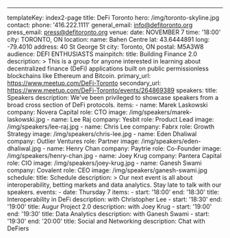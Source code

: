 ---
templateKey: index2-page
title: DeFi Toronto
hero: /img/toronto-skyline.jpg
contact:
  phone: '416.222.1111'
  general_email: info@defitoronto.org
  press_email: press@defitoronto.org
venue:
  date: NOVEMBER 7
  time: '18:00'
  city: TORONTO, ON
  location:
    name: Bahen Centre
    lat: 43.6444891
    long: -79.4010
    address: 40 St George St
    city: Toronto, ON
    postal: M5A3W8
  audience: DEFI ENTHUSIASTS
mainpitch:
  title: Building Finance 2.0
  description: >
    This is a group for anyone interested in learning about decentralized finance (DeFi) applications built on public permissionless blockchains like Ethereum and Bitcoin.
  primary_url: https://www.meetup.com/DeFi-Toronto
  secondary_url: https://www.meetup.com/DeFi-Toronto/events/264869389
speakers:
  title: Speakers
  description: We've been privileged to showcase speakers from a broad cross section of DeFi protocols.
  items:
    - name: Marek Laskowski
      company: Novera Capital
      role: CTO
      image: /img/speakers/marek-laskowski.jpg
    - name: Lee Raj
      company: Yesbit
      role: Product Lead
      image: /img/speakers/lee-raj.jpg
    - name: Chris Lee
      company: Fabrx
      role: Growth Strategy
      image: /img/speakers/chris-lee.jpg
    - name: Eden Dhaliwal
      company: Outlier Ventures
      role: Partner
      image: /img/speakers/eden-dhaliwal.jpg
    - name: Henry Chan
      company: Paytrie
      role: Co-Founder
      image: /img/speakers/henry-chan.jpg
    - name: Joey Krug
      company: Pantera Capital
      role: CIO
      image: /img/speakers/joey-krug.jpg
    - name: Ganesh Swami
      company: Covalent
      role: CEO
      image: /img/speakers/ganesh-swami.jpg
schedule:
  title: Schedule
  description: >
    Our next event is all about interoperability, betting markets and data analytics. Stay late to talk with our speakers.
  events:
    - date: Thursday 7
      items:
        - start: '18:00'
          end: '18:30'
          title: Interoperability in DeFi
          description: with Christopher Lee
        - start: '18:30'
          end: '19:00'
          title: Augur Project 2.0
          description: with Joey Krug
        - start: '19:00'
          end: '19:30'
          title: Data Analytics
          description: with Ganesh Swami
        - start: '19:30'
          end: '20:00'
          title: Social and Networking
          description: Chat with DeFiers                             
